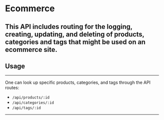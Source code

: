 # Ecommerce

## This API includes routing for the logging, creating, updating, and deleting of products, categories and tags that might be used on an ecommerce site.

## Usage

---

One can look up specific products, categories, and tags through the API routes:

-   `/api/products/:id`
-   `/api/categories/:id`
-   `/api/tags/:id`

---
